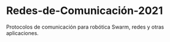 # Redes-de-Comunicación-2021
Protocolos de comunicación para robótica Swarm, redes y otras aplicaciones.

